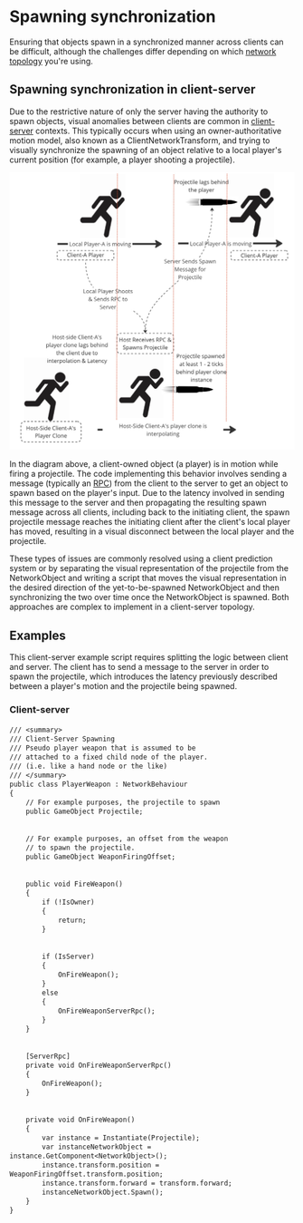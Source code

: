 # Spawning synchronization

Ensuring that objects spawn in a synchronized manner across clients can be difficult, although the challenges differ depending on which [network topology](../terms-concepts/network-topologies.md) you're using.

## Spawning synchronization in client-server

Due to the restrictive nature of only the server having the authority to spawn objects, visual anomalies between clients are common in [client-server](../terms-concepts/client-server.md) contexts. This typically occurs when using an owner-authoritative motion model, also known as a ClientNetworkTransform, and trying to visually synchronize the spawning of an object relative to a local player's current position (for example, a player shooting a projectile).

![Client server spawn synchronization](../images/client-server-spawn-sync.jpg)

In the diagram above, a client-owned object (a player) is in motion while firing a projectile. The code implementing this behavior involves sending a message (typically an [RPC](../advanced-topics/messaging-system.md)) from the client to the server to get an object to spawn based on the player's input. Due to the latency involved in sending this message to the server and then propagating the resulting spawn message across all clients, including back to the initiating client, the spawn projectile message reaches the initiating client after the client's local player has moved, resulting in a visual disconnect between the local player and the projectile.

These types of issues are commonly resolved using a client prediction system or by separating the visual representation of the projectile from the NetworkObject and writing a script that moves the visual representation in the desired direction of the yet-to-be-spawned NetworkObject and then synchronizing the two over time once the NetworkObject is spawned. Both approaches are complex to implement in a client-server topology.

## Examples

This client-server example script requires splitting the logic between client and server. The client has to send a message to the server in order to spawn the projectile, which introduces the latency previously described between a player's motion and the projectile being spawned.

### Client-server

```
/// <summary>
/// Client-Server Spawning
/// Pseudo player weapon that is assumed to be
/// attached to a fixed child node of the player.
/// (i.e. like a hand node or the like)
/// </summary>
public class PlayerWeapon : NetworkBehaviour
{
    // For example purposes, the projectile to spawn
    public GameObject Projectile;


    // For example purposes, an offset from the weapon
    // to spawn the projectile.
    public GameObject WeaponFiringOffset;


    public void FireWeapon()
    {
        if (!IsOwner)
        {
            return;
        }


        if (IsServer)
        {
            OnFireWeapon();
        }
        else
        {
            OnFireWeaponServerRpc();
        }
    }


    [ServerRpc]
    private void OnFireWeaponServerRpc()
    {
        OnFireWeapon();
    }


    private void OnFireWeapon()
    {
        var instance = Instantiate(Projectile);
        var instanceNetworkObject = instance.GetComponent<NetworkObject>();
        instance.transform.position = WeaponFiringOffset.transform.position;
        instance.transform.forward = transform.forward;
        instanceNetworkObject.Spawn();
    }
}
```
